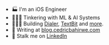 - 🏭 I'm an iOS Engineer
- 👨🏽‍💻 Tinkering with ML & AI Systems
- 👷🏽‍♂️ Building [Dialer](https://apps.apple.com/ke/app/dial-it/id1591756747), [TextBit](https://textbit.dev/) and [more](https://cedricbahirwe.com).
- 📝 Writing at [blog.cedricbahirwe.com](http://blog.cedricbahirwe.com)
- 🔗 Stalk me on [LinkedIn](https://www.linkedin.com/in/cedricbahirwe)
